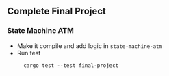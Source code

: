 ## Complete Final Project 
### State Machine ATM

+ Make it compile and add logic  in `state-machine-atm`
+ Run test
  ```
    cargo test --test final-project
  ```
